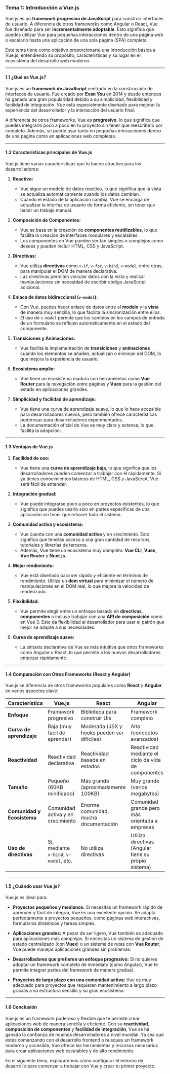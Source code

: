 ### **Tema 1: Introducción a Vue.js**

Vue.js es un **framework progresivo de JavaScript** para construir interfaces de usuario. A diferencia de otros frameworks como Angular o React, Vue fue diseñado para ser **incrementalmente adoptable**. Esto significa que puedes utilizar Vue para pequeñas interacciones dentro de una página web o escalarlo hasta una aplicación de una sola página (SPA) completa.

Este tema tiene como objetivo proporcionarte una introducción básica a Vue.js, entendiendo su propósito, características y su lugar en el ecosistema del desarrollo web moderno.

---

#### **1.1 ¿Qué es Vue.js?**

Vue.js es un **framework de JavaScript** centrado en la construcción de interfaces de usuario. Fue creado por **Evan You** en 2014 y desde entonces ha ganado una gran popularidad debido a su simplicidad, flexibilidad y facilidad de integración. Vue está especialmente diseñado para mejorar la experiencia del desarrollador y la interacción del usuario final.

A diferencia de otros frameworks, Vue es **progresivo**, lo que significa que puedes integrarlo poco a poco en tu proyecto sin tener que reescribirlo por completo. Además, se puede usar tanto en pequeñas interacciones dentro de una página como en aplicaciones web completas.

---

#### **1.2 Características principales de Vue.js**

Vue.js tiene varias características que lo hacen atractivo para los desarrolladores:

1. **Reactivo:** 
   - Vue sigue un modelo de datos reactivo, lo que significa que la vista se actualiza automáticamente cuando los datos cambian.
   - Cuando el estado de la aplicación cambia, Vue se encarga de actualizar la interfaz de usuario de forma eficiente, sin tener que hacer un trabajo manual.

2. **Composición de Componentes:**
   - Vue se basa en la creación de **componentes reutilizables**, lo que facilita la creación de interfaces modulares y escalables.
   - Los componentes en Vue pueden ser tan simples o complejos como desees y pueden incluir HTML, CSS y JavaScript.

3. **Directivas:** 
   - Vue utiliza **directivas** como `v-if`, `v-for`, `v-bind`, `v-model`, entre otras, para manipular el DOM de manera declarativa.
   - Las directivas permiten vincular datos con la vista y realizar manipulaciones sin necesidad de escribir código JavaScript adicional.

4. **Enlace de datos bidireccional (`v-model`):**
   - Con Vue, puedes hacer enlace de datos entre el **modelo** y la **vista** de manera muy sencilla, lo que facilita la sincronización entre ellos.
   - El uso de `v-model` permite que los cambios en los campos de entrada de un formulario se reflejen automáticamente en el estado del componente.

5. **Transiciones y Animaciones:**
   - Vue facilita la implementación de **transiciones** y **animaciones** cuando los elementos se añaden, actualizan o eliminan del DOM, lo que mejora la experiencia de usuario.

6. **Ecosistema amplio:**
   - Vue tiene un ecosistema maduro con herramientas como **Vue Router** para la navegación entre páginas y **Vuex** para la gestión del estado en aplicaciones grandes.

7. **Simplicidad y facilidad de aprendizaje:**
   - Vue tiene una curva de aprendizaje suave, lo que lo hace accesible para desarrolladores nuevos, pero también ofrece características poderosas para desarrolladores experimentados.
   - La documentación oficial de Vue es muy clara y extensa, lo que facilita la adopción.

---

#### **1.3 Ventajas de Vue.js**

1. **Facilidad de uso:**
   - Vue tiene una **curva de aprendizaje baja**, lo que significa que los desarrolladores pueden comenzar a trabajar con él rápidamente. Si ya tienes conocimientos básicos de HTML, CSS y JavaScript, Vue será fácil de entender.

2. **Integración gradual:**
   - Vue puede integrarse poco a poco en proyectos existentes, lo que significa que puedes usarlo solo en partes específicas de una aplicación sin tener que rehacer todo el sistema.

3. **Comunidad activa y ecosistema:**
   - Vue cuenta con una **comunidad activa** y en crecimiento. Esto significa que tendrás acceso a una gran cantidad de recursos, tutoriales y librerías de terceros.
   - Además, Vue tiene un ecosistema muy completo: **Vue CLI**, **Vuex**, **Vue Router** y **Nuxt.js**.

4. **Mejor rendimiento:**
   - Vue está diseñado para ser rápido y eficiente en términos de rendimiento. Utiliza un **dom virtual** para minimizar el número de manipulaciones en el DOM real, lo que mejora la velocidad de renderizado.

5. **Flexibilidad:**
   - Vue permite elegir entre un enfoque basado en **directivas**, **componentes** o incluso trabajar con una **API de composición** como en Vue 3. Esto da flexibilidad al desarrollador para usar el patrón que mejor se adapte a sus necesidades.

6. **Curva de aprendizaje suave:**
   - La sintaxis declarativa de Vue es más intuitiva que otros frameworks como Angular o React, lo que permite a los nuevos desarrolladores empezar rápidamente.

---

#### **1.4 Comparación con Otros Frameworks (React y Angular)**

Vue.js se diferencia de otros frameworks populares como **React** y **Angular** en varios aspectos clave:

| Característica       | **Vue.js**                   | **React**                       | **Angular**                    |
|----------------------|------------------------------|---------------------------------|--------------------------------|
| **Enfoque**          | Framework progresivo         | Biblioteca para construir UIs   | Framework completo             |
| **Curva de aprendizaje** | Baja (muy fácil de aprender) | Moderada (JSX y hooks pueden ser difíciles) | Alta (conceptos avanzados)     |
| **Reactividad**      | Reactividad declarativa      | Reactividad basada en estados   | Reactividad mediante el ciclo de vida de componentes |
| **Tamaño**           | Pequeño (60KB minificado)    | Más grande (aproximadamente 100KB) | Muy grande (varios megabytes)  |
| **Comunidad y Ecosistema** | Comunidad activa y en crecimiento | Enorme comunidad, mucha documentación | Comunidad grande pero más orientada a empresas |
| **Uso de directivas**| Sí, mediante `v-bind`, `v-model`, etc. | No utiliza directivas           | Utiliza directivas (Angular tiene su propio sistema) |

---

#### **1.5 ¿Cuándo usar Vue.js?**

Vue.js es ideal para:

- **Proyectos pequeños y medianos:** Si necesitas un framework rápido de aprender y fácil de integrar, Vue es una excelente opción. Se adapta perfectamente a proyectos pequeños, como páginas web interactivas, formularios dinámicos y tareas simples.
  
- **Aplicaciones grandes:** A pesar de ser ligero, Vue también es adecuado para aplicaciones más complejas. Si necesitas un sistema de gestión de estado centralizado (con **Vuex**) o un sistema de rutas con **Vue Router**, Vue puede manejar aplicaciones grandes sin problemas.

- **Desarrolladores que prefieren un enfoque progresivo:** Si no quieres adoptar un framework completo de inmediato (como Angular), Vue te permite integrar partes del framework de manera gradual.

- **Proyectos de largo plazo con una comunidad activa:** Vue es muy adecuado para proyectos que requieren mantenimiento a largo plazo gracias a su estructura sencilla y su gran ecosistema.

---

#### **1.6 Conclusión**

Vue.js es un framework poderoso y flexible que te permite crear aplicaciones web de manera sencilla y eficiente. Con su **reactividad**, **composición de componentes** y **facilidad de integración**, Vue se ha ganado la confianza de muchos desarrolladores a nivel mundial. Ya sea que estés comenzando con el desarrollo frontend o busques un framework moderno y accesible, Vue ofrece las herramientas y recursos necesarios para crear aplicaciones web escalables y de alto rendimiento.

En el siguiente tema, exploraremos cómo configurar el entorno de desarrollo para comenzar a trabajar con Vue y crear tu primer proyecto.